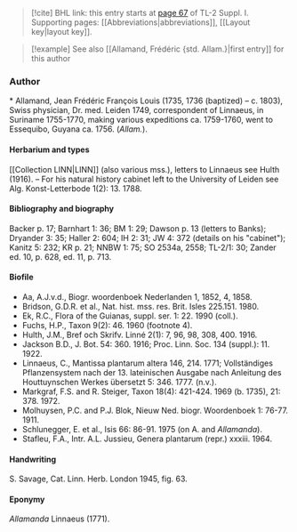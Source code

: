 > [!cite] BHL link: this entry starts at [page 67](https://www.biodiversitylibrary.org/item/103858#page/79/mode/1up) of TL-2 Suppl. I.
> Supporting pages: [[Abbreviations|abbreviations]], [[Layout key|layout key]].

> [!example] See also [[Allamand, Frédéric {std. Allam.}|first entry]] for this author

### Author

\* Allamand, Jean Frédéric François Louis (1735, 1736 (baptized) – c. 1803), Swiss physician, Dr. med. Leiden 1749, correspondent of Linnaeus, in Suriname 1755-1770, making various expeditions ca. 1759-1760, went to Essequibo, Guyana ca. 1756. (*Allam.*).

#### Herbarium and types

[[Collection LINN|LINN]] (also various mss.), letters to Linnaeus see Hulth (1916). – For his natural history cabinet left to the University of Leiden see Alg. Konst-Letterbode 1(2): 13. 1788.

#### Bibliography and biography

Backer p. 17; Barnhart 1: 36; BM 1: 29; Dawson p. 13 (letters to Banks); Dryander 3: 35; Haller 2: 604; IH 2: 31; JW 4: 372 (details on his "cabinet"); Kanitz 5: 232; KR p. 21; NNBW 1: 75; SO 2534a, 2558; TL-2/1: 30; Zander ed. 10, p. 628, ed. 11, p. 713.

#### Biofile

- Aa, A.J.v.d., Biogr. woordenboek Nederlanden 1, 1852, 4, 1858.
- Bridson, G.D.R. et al., Nat. hist. mss. res. Brit. Isles 225.151. 1980.
- Ek, R.C., Flora of the Guianas, suppl. ser. 1: 22. 1990 (coll.).
- Fuchs, H.P., Taxon 9(2): 46. 1960 (footnote 4).
- Hulth, J.M., Bref och Skrifv. Linné 2(1): 7, 96, 98, 308, 400. 1916.
- Jackson B.D., J. Bot. 54: 360. 1916; Proc. Linn. Soc. 134 (suppl.): 11. 1922.
- Linnaeus, C., Mantissa plantarum altera 146, 214. 1771; Vollständiges Pflanzensystem nach der 13. lateinischen Ausgabe nach Anleitung des Houttuynschen Werkes übersetzt 5: 346. 1777. (n.v.).
- Markgraf, F.S. and R. Steiger, Taxon 18(4): 421-424. 1969 (b. 1735), 21: 378. 1972.
- Molhuysen, P.C. and P.J. Blok, Nieuw Ned. biogr. Woordenboek 1: 76-77. 1911.
- Schlunegger, E. et al., Isis 66: 86-91. 1975 (on A. and *Allamanda*).
- Stafleu, F.A., Intr. A.L. Jussieu, Genera plantarum (repr.) xxxiii. 1964.

#### Handwriting

S. Savage, Cat. Linn. Herb. London 1945, fig. 63.

#### Eponymy

*Allamanda* Linnaeus (1771).

